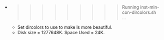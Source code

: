 * >>>>>>>>> Running inst-min-con-dircolors.sh ...
  * Set dircolors to use  to make ls more beautiful.
  * Disk size = 1277648K. Space Used = 24K.

